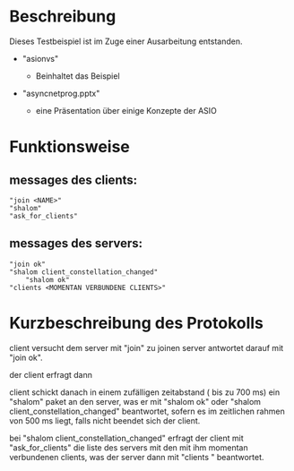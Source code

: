 # Beschreibung

Dieses Testbeispiel ist im Zuge einer Ausarbeitung entstanden.

- "asionvs"
	- Beinhaltet das Beispiel

- "asyncnetprog.pptx"
	- eine Präsentation über einige Konzepte der ASIO 

# Funktionsweise

## messages des clients:
	"join <NAME>"
	"shalom"
	"ask_for_clients"
	


## messages des servers:
	"join ok"
	"shalom client_constellation_changed"
        "shalom ok"
	"clients <MOMENTAN VERBUNDENE CLIENTS>"



# Kurzbeschreibung des Protokolls

client versucht dem server mit "join" zu joinen
server antwortet darauf mit "join ok". 

der client erfragt dann 

client schickt danach in einem zufälligen zeitabstand ( bis zu 700 ms)
ein "shalom" paket an den server, was er mit "shalom ok" oder 
"shalom client_constellation_changed" beantwortet,
sofern es im zeitlichen rahmen von 500 ms liegt,
falls nicht beendet sich der client.

bei "shalom client_constellation_changed"
erfragt der client mit "ask_for_clients" die liste des servers mit 
den mit ihm momentan verbundenen clients, was der server dann mit
"clients <MOMENTAN VERBUNDENE CLIENTS>" beantwortet.


	
